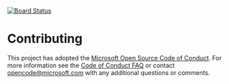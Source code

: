 [![Board Status](https://dev.azure.com/User2200/eba4be79-291f-4493-a730-9e7ca3eebe2d/f26ab62b-ebce-484a-9c8c-b037a47ba198/_apis/work/boardbadge/446fbd7c-7241-462d-8a81-b6e0a607dcef)](https://dev.azure.com/User2200/eba4be79-291f-4493-a730-9e7ca3eebe2d/_boards/board/t/f26ab62b-ebce-484a-9c8c-b037a47ba198/Microsoft.RequirementCategory)
# Contributing

This project has adopted the [Microsoft Open Source Code of Conduct](https://opensource.microsoft.com/codeofconduct/). For more information see the [Code of Conduct FAQ](https://opensource.microsoft.com/codeofconduct/faq/) or contact [opencode@microsoft.com](mailto:opencode@microsoft.com) with any additional questions or comments.

